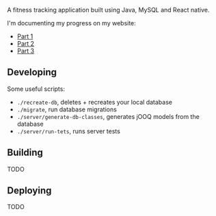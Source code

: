 A fitness tracking application built using Java, MySQL and React native.

I'm documenting my progress on my website:
- [Part 1](https://www.dmoffat.com/writing/2024/07/building-a-fitness-app-with-java-part-1)
- [Part 2](https://www.dmoffat.com/writing/2024/07/building-a-fitness-app-with-java-part-2)
- [Part 3](https://www.dmoffat.com/writing/2024/07/building-a-fitness-app-with-java-part-2)

## Developing

Some useful scripts:
- `./recreate-db`, deletes + recreates your local database
- `./migrate`, run database migrations
- `./server/generate-db-classes`, generates jOOQ models from the database
- `./server/run-tets`, runs server tests

## Building

TODO

## Deploying

TODO
